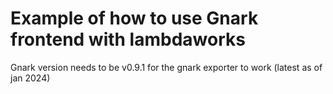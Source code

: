 # Example of how to use Gnark frontend with lambdaworks

Gnark version needs to be v0.9.1 for the gnark exporter to work (latest as of jan 2024)
